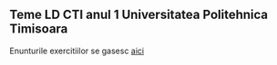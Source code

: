 ## Teme LD CTI anul 1 Universitatea Politehnica Timisoara

Enunturile exercitiilor se gasesc [aici](http://curs.algoritmi.ro/2011/02/21/tp-01-flinux/)
